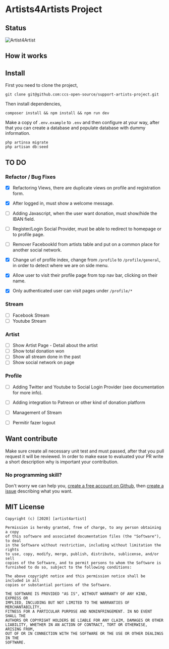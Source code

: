 # Artists4Artists Project

## Status  
![Artist4Artist](https://github.com/ccs-open-source/support-artists-project/workflows/Artist4Artist/badge.svg)

## How it works  

## Install

First you need to clone the project,  
```
git clone git@github.com:ccs-open-source/support-artists-project.git
```

Then install dependencies,
```
composer install && npm install && npm run dev
```  

Make a copy of ``.env.example`` to ``.env`` and then configure at your way, after that
you can create a database and populate database with dummy information.  

```
php artinsa migrate
php artisan db:seed
```

## TO DO  


### Refactor / Bug Fixes
 - [x] Refactoring Views, there are duplicate views on profile and registration form.  
 - [x] After logged in, must show a welcome message.  
 - [ ] Adding Javascript, when the user want donation, must show/hide the IBAN field.  
 - [ ] Register/Login Social Provider, must be able to redirect to homepage or to profile page.  
 - [ ] Remover FacebookId from artists table and put on a common place for another social network.    
 - [x] Change url of profile index, change from `/profile` to `/profile/general`, in order to detect where we are on side menu.    
 - [x] Allow user to visit their profile page from top nav bar, clicking on their name.  
 - [x] Only authenticated user can visit pages under `/profile/*`  
 
   
### Stream  
- [ ] Facebook Stream  
- [ ] Youtube Stream  

### Artist  
- [ ] Show Artist Page - Detail about the artist  
- [ ] Show total donation won  
- [ ] Show all stream done in the past  
- [ ] Show social network on page  

### Profile  
- [ ] Adding Twitter and Youtube to Social Login Provider (see documentation for more info).   
- [ ] Adding integration to Patreon or other kind of donation platform  
- [ ] Management of Stream  
- [ ] Permitir fazer logout


## Want contribute

Make sure create all necessary unit test and must passed, after that you pull request it will 
be reviewed. In order to make ease to evaluated your PR write a short description why is important
your contribution. 

### No programming skill?  

Don't worry we can help you, [create a free account on Github](https://github.com/join?source=header-home), then [create a issue](https://github.com/ccs-open-source/support-artists-project/issues/new) describing what
you want.

## MIT License

```
Copyright (c) [2020] [artist4artist]

Permission is hereby granted, free of charge, to any person obtaining a copy
of this software and associated documentation files (the "Software"), to deal
in the Software without restriction, including without limitation the rights
to use, copy, modify, merge, publish, distribute, sublicense, and/or sell
copies of the Software, and to permit persons to whom the Software is
furnished to do so, subject to the following conditions:

The above copyright notice and this permission notice shall be included in all
copies or substantial portions of the Software.

THE SOFTWARE IS PROVIDED "AS IS", WITHOUT WARRANTY OF ANY KIND, EXPRESS OR
IMPLIED, INCLUDING BUT NOT LIMITED TO THE WARRANTIES OF MERCHANTABILITY,
FITNESS FOR A PARTICULAR PURPOSE AND NONINFRINGEMENT. IN NO EVENT SHALL THE
AUTHORS OR COPYRIGHT HOLDERS BE LIABLE FOR ANY CLAIM, DAMAGES OR OTHER
LIABILITY, WHETHER IN AN ACTION OF CONTRACT, TORT OR OTHERWISE, ARISING FROM,
OUT OF OR IN CONNECTION WITH THE SOFTWARE OR THE USE OR OTHER DEALINGS IN THE
SOFTWARE.

```

